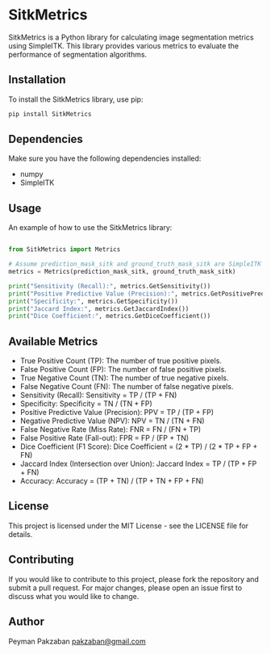# SitkMetrics

SitkMetrics is a Python library for calculating image segmentation metrics using SimpleITK. This library provides various metrics to evaluate the performance of segmentation algorithms.

## Installation

To install the SitkMetrics library, use pip:

```bash
pip install SitkMetrics
```

## Dependencies
Make sure you have the following dependencies installed:
<ul>
<li>numpy</li>
<li>SimpleITK</li>
</ul>


## Usage
An example of how to use the SitkMetrics library:

```python

from SitkMetrics import Metrics

# Assume prediction_mask_sitk and ground_truth_mask_sitk are SimpleITK images
metrics = Metrics(prediction_mask_sitk, ground_truth_mask_sitk)

print("Sensitivity (Recall):", metrics.GetSensitivity())
print("Positive Predictive Value (Precision):", metrics.GetPositivePredictiveValue())
print("Specificity:", metrics.GetSpecificity())
print("Jaccard Index:", metrics.GetJaccardIndex())
print("Dice Coefficient:", metrics.GetDiceCoefficient())
```
## Available Metrics
<ul> 
<li>True Positive Count (TP): The number of true positive pixels.</li>
<li>False Positive Count (FP): The number of false positive pixels.</li>
<li>True Negative Count (TN): The number of true negative pixels.</li>
<li>False Negative Count (FN): The number of false negative pixels.</li>
<li>Sensitivity (Recall): Sensitivity = TP / (TP + FN)</li>
<li>Specificity: Specificity = TN / (TN + FP)</li>
<li>Positive Predictive Value (Precision): PPV = TP / (TP + FP)</li>
<li>Negative Predictive Value (NPV): NPV = TN / (TN + FN)</li>
<li>False Negative Rate (Miss Rate): FNR = FN / (FN + TP)</li>
<li>False Positive Rate (Fall-out): FPR = FP / (FP + TN)</li>
<li>Dice Coefficient (F1 Score): Dice Coefficient = (2 * TP) / (2 * TP + FP + FN)</li>
<li>Jaccard Index (Intersection over Union): Jaccard Index = TP / (TP + FP + FN)</li>
<li>Accuracy: Accuracy = (TP + TN) / (TP + TN + FP + FN)</li>
</ul>

## License
This project is licensed under the MIT License - see the LICENSE file for details.

## Contributing
If you would like to contribute to this project, please fork the repository and submit a pull request. For major changes, please open an issue first to discuss what you would like to change.

## Author
Peyman Pakzaban
[pakzaban@gmail.com](mailto:pakzaban@gmail.com)
